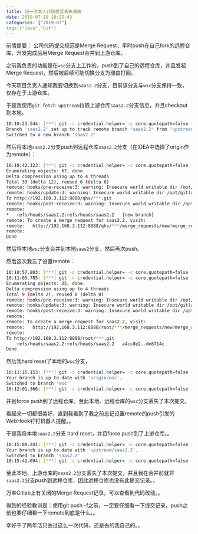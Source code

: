 ```yaml
---
title: 记一次本人代码提交丢失事故
date: 2019-07-18 10:25:43
categories: ["2019-07"]
tags:["Java","Git"]
---
```

前情提要：
公司代码提交规范是Merge Request，平时push在自己fork的远程仓库，开发完成后用Merge Request合并到上游仓库。

之前我负责的功能是在`wsc`分支上工作的，push到了自己的远程仓库，并且发起Merge Request，然后被后续可能切换分支为理由打回。

今天项目负责人通知我要切换到`saas2.2`分支，目前该分支与`wsc`分支保持一致，仅存在于上游仓库。


于是我使用`git fetch upstream`拉取上游仓库`saas2.2`分支信息，并且checkout到本地。
```bash
10:10:23.544: [***] git -c credential.helper= -c core.quotepath=false -c log.showSignature=false checkout -b saas2.2 upstream/saas2.2 --
Branch 'saas2.2' set up to track remote branch 'saas2.2' from 'upstream'.
Switched to a new branch 'saas2.2'
```
然后将本地`saas2.2`分支push到远程仓库`saas2.2`分支（在IDEA中选择了origin作为remote）：
```bash
10:10:42.123: [***] git -c credential.helper= -c core.quotepath=false -c log.showSignature=false push --progress --porcelain origin refs/heads/saas2.2:saas2.2
Enumerating objects: 67, done.
Delta compression using up to 4 threads
Total 33 (delta 12), reused 0 (delta 0)
remote: hooks/pre-receive:3: warning: Insecure world writable dir /opt/gitlab/embedded in PATH, mode 040777        
remote: hooks/update:3: warning: Insecure world writable dir /opt/gitlab/embedded in PATH, mode 040777        
To http://192.168.3.112:8888/qhs/***.git
remote: hooks/post-receive:3: warning: Insecure world writable dir /opt/gitlab/embedded in PATH, mode 040777        
remote: 
*	refs/heads/saas2.2:refs/heads/saas2.2	[new branch]
remote: To create a merge request for saas2.2, visit:        
remote:   http://192.168.3.112:8888/qhs/***/merge_requests/new?merge_request%5Bsource_branch%5D=saas2.2        
remote: 
Done
```
然后将本地`wsc`分支合并到本地`saas2`分支，然后再次push。

然后这次我忘了设置remote：
```bash
10:10:57.803: [***] git -c credential.helper= -c core.quotepath=false -c log.showSignature=false merge wsc
10:11:05.785: [***] git -c credential.helper= -c core.quotepath=false -c log.showSignature=false push --progress --porcelain upstream refs/heads/saas2.2:saas2.2
Enumerating objects: 25, done.
Delta compression using up to 4 threads
Total 9 (delta 2), reused 0 (delta 0)
remote: hooks/pre-receive:3: warning: Insecure world writable dir /opt/gitlab/embedded in PATH, mode 040777        
remote: hooks/update:3: warning: Insecure world writable dir /opt/gitlab/embedded in PATH, mode 040777        
remote: hooks/post-receive:3: warning: Insecure world writable dir /opt/gitlab/embedded in PATH, mode 040777        
remote: 
remote: To create a merge request for saas2.2, visit:        
remote:   http://192.168.3.112:8888/root/***/merge_requests/new?merge_request%5Bsource_branch%5D=saas2.2        
remote: 
To http://192.168.3.112:8888/root/***.git
 	refs/heads/saas2.2:refs/heads/saas2.2	a4cc8e2..de8714c
Done
```

然后我hard reset了本地的`wsc`分支，
```bash
10:11:15.153: [***] git -c credential.helper= -c core.quotepath=false -c log.showSignature=false checkout wsc --
Your branch is up to date with 'origin/wsc'.
Switched to branch 'wsc'
10:12:01.366: [***] git -c credential.helper= -c core.quotepath=false -c log.showSignature=false reset --hard c84bdf0753dd540fcb8312b324d1f848aae938a8
```
并且force push到了远程仓库。至此本地、远程仓库的`wsc`分支丢失了本次提交。


看起来一切都很美好，直到我看到了我之前忘记设置remote的push引发的WebHook钉钉机器人提醒。。

于是我将本地`saas2.2`分支 hard reset，并且force push到了上游仓库。。
```bash
10:15:00.241: [***] git -c credential.helper= -c core.quotepath=false -c log.showSignature=false checkout saas2.2 --
Your branch is up to date with 'upstream/saas2.2'.
Switched to branch 'saas2.2'
10:15:42.094: [***] git -c credential.helper= -c core.quotepath=false -c log.showSignature=false reset --hard a4cc8e2b7ce5dfdc0c25c98b63a77a12c3aa09f3
```
至此本地、上游仓库的`saas2.2`分支丢失了本次提交，并且我在合并前就将`saas2.2`分支push到远程仓库，因此远程仓库也没有此提交记录。。

万幸Gitlab上有关闭的Merge Request记录，可以查看到代码改动。。


得到的经验教训是：使用git push -f之前，一定要仔细看一下提交记录，push之前也要仔细看一下remote到底是什么。。

幸好干了两年活只丢过这么一次代码，还是丢的我自己的。。
